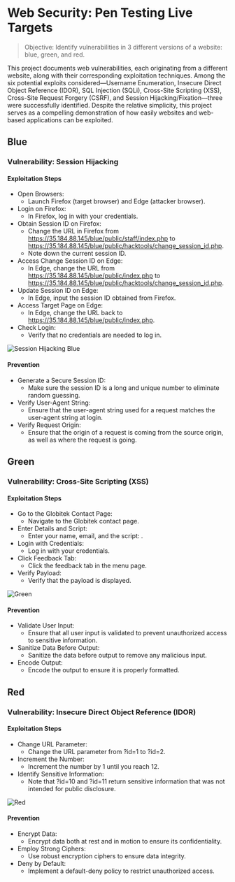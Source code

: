 # Web Security: Pen Testing Live Targets 

> Objective: Identify vulnerabilities in 3 different versions of a website: blue, green, and red.

This project documents web vulnerabilities, each originating from a different website, along with their corresponding exploitation techniques. Among the six potential exploits considered—Username Enumeration, Insecure Direct Object Reference (IDOR), SQL Injection (SQLi), Cross-Site Scripting (XSS), Cross-Site Request Forgery (CSRF), and Session Hijacking/Fixation—three were successfully identified. Despite the relative simplicity, this project serves as a compelling demonstration of how easily websites and web-based applications can be exploited.

## Blue

### Vulnerability: Session Hijacking

#### Exploitation Steps
- Open Browsers:
  - Launch Firefox (target browser) and Edge (attacker browser).
- Login on Firefox:
  - In Firefox, log in with your credentials.
- Obtain Session ID on Firefox:
  - Change the URL in Firefox from https://35.184.88.145/blue/public/staff/index.php to https://35.184.88.145/blue/public/hacktools/change_session_id.php.
  - Note down the current session ID.
- Access Change Session ID on Edge:
  - In Edge, change the URL from https://35.184.88.145/blue/public/index.php to https://35.184.88.145/blue/public/hacktools/change_session_id.php.
- Update Session ID on Edge:
  - In Edge, input the session ID obtained from Firefox.
- Access Target Page on Edge:
  - In Edge, change the URL back to https://35.184.88.145/blue/public/index.php.
- Check Login:
  - Verify that no credentials are needed to log in.

![Session Hijacking Blue](https://github.com/user-attachments/assets/6d65d72a-68fa-4066-a234-1a53a3317002)

#### Prevention
- Generate a Secure Session ID:
  - Make sure the session ID is a long and unique number to eliminate random guessing.
- Verify User-Agent String:
  - Ensure that the user-agent string used for a request matches the user-agent string at login.
- Verify Request Origin:
  - Ensure that the origin of a request is coming from the source origin, as well as where the request is going.

## Green

### Vulnerability: Cross-Site Scripting (XSS)

#### Exploitation Steps
- Go to the Globitek Contact Page:
  - Navigate to the Globitek contact page.
- Enter Details and Script:
  - Enter your name, email, and the script: <script>alert('Graciano found the XSS!');</script>.
- Login with Credentials:
  - Log in with your credentials.
- Click Feedback Tab:
  - Click the feedback tab in the menu page.
- Verify Payload:
  - Verify that the payload is displayed.

![Green](https://github.com/user-attachments/assets/7fe92aaf-79d8-4f63-ac89-a586cf7e8cc3)

#### Prevention
- Validate User Input:
  - Ensure that all user input is validated to prevent unauthorized access to sensitive information.
- Sanitize Data Before Output:
  - Sanitize the data before output to remove any malicious input.
- Encode Output:
  - Encode the output to ensure it is properly formatted.

## Red

### Vulnerability: Insecure Direct Object Reference (IDOR)

#### Exploitation Steps
- Change URL Parameter:
  - Change the URL parameter from ?id=1 to ?id=2.
- Increment the Number:
  - Increment the number by 1 until you reach 12.
- Identify Sensitive Information:
  - Note that ?id=10 and ?id=11 return sensitive information that was not intended for public disclosure.

![Red](https://github.com/user-attachments/assets/814f7627-0be7-4fba-86a6-d453a2b02803)

#### Prevention
- Encrypt Data:
  - Encrypt data both at rest and in motion to ensure its confidentiality.
- Employ Strong Ciphers:
  - Use robust encryption ciphers to ensure data integrity.
- Deny by Default:
  - Implement a default-deny policy to restrict unauthorized access.

